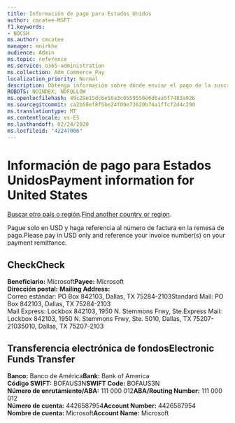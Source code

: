 ```yaml
---
title: Información de pago para Estados Unidos
author: cmcatee-MSFT
f1.keywords:
- NOCSH
ms.author: cmcatee
manager: mnirkhe
audience: Admin
ms.topic: reference
ms.service: o365-administration
ms.collection: Adm_Commerce_Pay
localization_priority: Normal
description: Obtenga información sobre dónde enviar el pago de la suscripción.
ROBOTS: NOINDEX, NOFOLLOW
ms.openlocfilehash: 49c29e15dc6e50a3c0559550e6d6aa5f7483a92b
ms.sourcegitcommit: ca2b58ef8f5be24f09e73620b74a1ffcf2d4c290
ms.translationtype: MT
ms.contentlocale: es-ES
ms.lasthandoff: 02/24/2020
ms.locfileid: "42247006"
---
```

# <a name="payment-information-for-united-states"></a><span data-ttu-id="01516-103">Información de pago para Estados Unidos</span><span class="sxs-lookup"><span data-stu-id="01516-103">Payment information for United States</span></span>

<span data-ttu-id="01516-104">[Buscar otro país o región](../billing-and-payments/pay-for-your-subscription.md).</span><span class="sxs-lookup"><span data-stu-id="01516-104">[Find another country or region](../billing-and-payments/pay-for-your-subscription.md).</span></span>

<span data-ttu-id="01516-105">Pague solo en USD y haga referencia al número de factura en la remesa de pago.</span><span class="sxs-lookup"><span data-stu-id="01516-105">Please pay in USD only and reference your invoice number(s) on your payment remittance.</span></span>

## <a name="check"></a><span data-ttu-id="01516-106">Check</span><span class="sxs-lookup"><span data-stu-id="01516-106">Check</span></span>

<span data-ttu-id="01516-107">**Beneficiario:** Microsoft</span><span class="sxs-lookup"><span data-stu-id="01516-107">**Payee:** Microsoft</span></span>  
<span data-ttu-id="01516-108">**Dirección postal:** </span><span class="sxs-lookup"><span data-stu-id="01516-108">**Mailing Address:** </span></span>  
<span data-ttu-id="01516-109">Correo estándar: PO Box 842103, Dallas, TX 75284-2103</span><span class="sxs-lookup"><span data-stu-id="01516-109">Standard Mail: PO Box 842103, Dallas, TX 75284-2103</span></span>  
<span data-ttu-id="01516-110">Mail Express: Lockbox 842103, 1950 N. Stemmons Frwy, Ste.</span><span class="sxs-lookup"><span data-stu-id="01516-110">Express Mail: Lockbox 842103, 1950 N. Stemmons Frwy, Ste.</span></span> <span data-ttu-id="01516-111">5010, Dallas, TX 75207-2103</span><span class="sxs-lookup"><span data-stu-id="01516-111">5010, Dallas, TX 75207-2103</span></span>

## <a name="electronic-funds-transfer"></a><span data-ttu-id="01516-112">Transferencia electrónica de fondos</span><span class="sxs-lookup"><span data-stu-id="01516-112">Electronic Funds Transfer</span></span>

<span data-ttu-id="01516-113">**Banco:** Banco de América</span><span class="sxs-lookup"><span data-stu-id="01516-113">**Bank:** Bank of America</span></span>  
<span data-ttu-id="01516-114">**Código SWIFT:** BOFAUS3N</span><span class="sxs-lookup"><span data-stu-id="01516-114">**SWIFT Code:** BOFAUS3N</span></span>  
<span data-ttu-id="01516-115">**Número de enrutamiento/ABA:** 111 000 012</span><span class="sxs-lookup"><span data-stu-id="01516-115">**ABA/Routing Number:** 111 000 012</span></span>  
<span data-ttu-id="01516-116">**Número de cuenta:** 4426587954</span><span class="sxs-lookup"><span data-stu-id="01516-116">**Account Number:** 4426587954</span></span>  
<span data-ttu-id="01516-117">**Nombre de cuenta:** Microsoft</span><span class="sxs-lookup"><span data-stu-id="01516-117">**Account Name:** Microsoft</span></span>  
